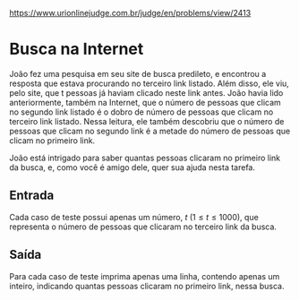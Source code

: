 https://www.urionlinejudge.com.br/judge/en/problems/view/2413

# Busca na Internet

João fez uma pesquisa em seu site de busca predileto, e encontrou a resposta
que estava procurando no terceiro link listado. Além disso, ele viu, pelo
site, que t pessoas já haviam clicado neste link antes. João havia lido
anteriormente, também na Internet, que o número de pessoas que clicam no
segundo link listado é o dobro de número de pessoas que clicam no terceiro
link listado. Nessa leitura, ele também descobriu que o número de pessoas que
clicam no segundo link é a metade do número de pessoas que clicam no primeiro
link.

João está intrigado para saber quantas pessoas clicaram no primeiro link da
busca, e, como você é amigo dele, quer sua ajuda nesta tarefa.

## Entrada

Cada caso de teste possui apenas um número, $t$ ($1 \leq t \leq 1000$), que
representa o número de pessoas que clicaram no terceiro link da busca.

## Saída

Para cada caso de teste imprima apenas uma linha, contendo apenas um inteiro,
indicando quantas pessoas clicaram no primeiro link, nessa busca.

